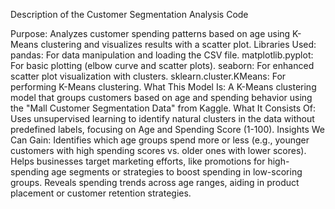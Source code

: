 Description of the Customer Segmentation Analysis Code

Purpose:
         Analyzes customer spending patterns based on age using K-Means clustering and visualizes results with a scatter plot.
Libraries Used:
        pandas: For data manipulation and loading the CSV file.
        matplotlib.pyplot: For basic plotting (elbow curve and scatter plots).
        seaborn: For enhanced scatter plot visualization with clusters.
        sklearn.cluster.KMeans: For performing K-Means clustering.
What This Model Is:
        A K-Means clustering model that groups customers based on age and spending behavior using the "Mall Customer Segmentation Data" from Kaggle.
What It Consists Of:
        Uses unsupervised learning to identify natural clusters in the data without predefined labels, focusing on Age and Spending Score (1-100).
Insights We Can Gain:
        Identifies which age groups spend more or less (e.g., younger customers with high spending scores vs. older ones with lower scores).
        Helps businesses target marketing efforts, like promotions for high-spending age segments or strategies to boost spending in low-scoring groups.
        Reveals spending trends across age ranges, aiding in product placement or customer retention strategies.
